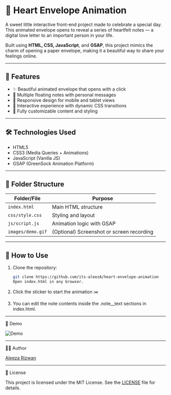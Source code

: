 # 💌 Heart Envelope Animation

A sweet little interactive front-end project made to celebrate a special day. This animated envelope opens to reveal a series of heartfelt notes — a digital love letter to an important person in your life.

Built using **HTML, CSS, JavaScript**, and **GSAP**, this project mimics the charm of opening a paper envelope, making it a beautiful way to share your feelings online.

---

## 🌷 Features

- ✨ Beautiful animated envelope that opens with a click
- 💬 Multiple floating notes with personal messages
- 📱 Responsive design for mobile and tablet views
- 🎯 Interactive experience with dynamic CSS transitions
- 🔧 Fully customizable content and styling

---

## 🛠️ Technologies Used

- HTML5
- CSS3 (Media Queries + Animations)
- JavaScript (Vanilla JS)
- GSAP (GreenSock Animation Platform)

---

## 📂 Folder Structure

| Folder/File       | Purpose                                      |
|-------------------|----------------------------------------------|
| `index.html`      | Main HTML structure                          |
| `css/style.css`   | Styling and layout                           |
| `js/script.js`    | Animation logic with GSAP                    |
| `images/demo.gif` | (Optional) Screenshot or screen recording    |

---

## 🎁 How to Use

1. Clone the repository:
   ```bash
   git clone https://github.com/its-aleezA/heart-envelope-animation
   Open index.html in any browser.

2. Click the sticker to start the animation ✂️

3. You can edit the note contents inside the .note__text sections in index.html.

---

📸 Demo

![Demo](images/demo01.png)

---

🧑‍🎨 Author

[Aleeza Rizwan](https://github.com/its-aleezA)

---

🔖 License

This project is licensed under the MIT License.
See the [LICENSE](LICENSE) file for details.
